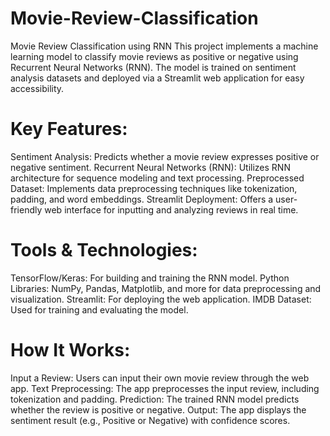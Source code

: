 # Movie-Review-Classification

Movie Review Classification using RNN
This project implements a machine learning model to classify movie reviews as positive or negative using Recurrent Neural Networks (RNN). The model is trained on sentiment analysis datasets and deployed via a Streamlit web application for easy accessibility.

# Key Features:
Sentiment Analysis: Predicts whether a movie review expresses positive or negative sentiment.
Recurrent Neural Networks (RNN): Utilizes RNN architecture for sequence modeling and text processing.
Preprocessed Dataset: Implements data preprocessing techniques like tokenization, padding, and word embeddings.
Streamlit Deployment: Offers a user-friendly web interface for inputting and analyzing reviews in real time.

# Tools & Technologies:
TensorFlow/Keras: For building and training the RNN model.
Python Libraries: NumPy, Pandas, Matplotlib, and more for data preprocessing and visualization.
Streamlit: For deploying the web application.
IMDB Dataset: Used for training and evaluating the model.

# How It Works:
Input a Review: Users can input their own movie review through the web app.
Text Preprocessing: The app preprocesses the input review, including tokenization and padding.
Prediction: The trained RNN model predicts whether the review is positive or negative.
Output: The app displays the sentiment result (e.g., Positive or Negative) with confidence scores.
